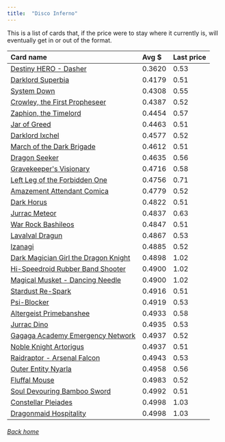 ```yaml
---
title:  "Disco Inferno"
---
```


This is a list of cards that, if the price were to stay where it currently is, will eventually get in or out of the format.

| Card name | Avg $ | Last price |
| :-- | :-- | :-- |
[Destiny HERO - Dasher](https://db.ygoprodeck.com/card/?search=Destiny%20HERO%20-%20Dasher) | 0.3620 | 0.53 |
[Darklord Superbia](https://db.ygoprodeck.com/card/?search=Darklord%20Superbia) | 0.4179 | 0.51 |
[System Down](https://db.ygoprodeck.com/card/?search=System%20Down) | 0.4308 | 0.55 |
[Crowley, the First Propheseer](https://db.ygoprodeck.com/card/?search=Crowley,%20the%20First%20Propheseer) | 0.4387 | 0.52 |
[Zaphion, the Timelord](https://db.ygoprodeck.com/card/?search=Zaphion,%20the%20Timelord) | 0.4454 | 0.57 |
[Jar of Greed](https://db.ygoprodeck.com/card/?search=Jar%20of%20Greed) | 0.4463 | 0.51 |
[Darklord Ixchel](https://db.ygoprodeck.com/card/?search=Darklord%20Ixchel) | 0.4577 | 0.52 |
[March of the Dark Brigade](https://db.ygoprodeck.com/card/?search=March%20of%20the%20Dark%20Brigade) | 0.4612 | 0.51 |
[Dragon Seeker](https://db.ygoprodeck.com/card/?search=Dragon%20Seeker) | 0.4635 | 0.56 |
[Gravekeeper's Visionary](https://db.ygoprodeck.com/card/?search=Gravekeeper's%20Visionary) | 0.4716 | 0.58 |
[Left Leg of the Forbidden One](https://db.ygoprodeck.com/card/?search=Left%20Leg%20of%20the%20Forbidden%20One) | 0.4756 | 0.71 |
[Amazement Attendant Comica](https://db.ygoprodeck.com/card/?search=Amazement%20Attendant%20Comica) | 0.4779 | 0.52 |
[Dark Horus](https://db.ygoprodeck.com/card/?search=Dark%20Horus) | 0.4822 | 0.51 |
[Jurrac Meteor](https://db.ygoprodeck.com/card/?search=Jurrac%20Meteor) | 0.4837 | 0.63 |
[War Rock Bashileos](https://db.ygoprodeck.com/card/?search=War%20Rock%20Bashileos) | 0.4847 | 0.51 |
[Lavalval Dragun](https://db.ygoprodeck.com/card/?search=Lavalval%20Dragun) | 0.4867 | 0.53 |
[Izanagi](https://db.ygoprodeck.com/card/?search=Izanagi) | 0.4885 | 0.52 |
[Dark Magician Girl the Dragon Knight](https://db.ygoprodeck.com/card/?search=Dark%20Magician%20Girl%20the%20Dragon%20Knight) | 0.4898 | 1.02 |
[Hi-Speedroid Rubber Band Shooter](https://db.ygoprodeck.com/card/?search=Hi-Speedroid%20Rubber%20Band%20Shooter) | 0.4900 | 1.02 |
[Magical Musket - Dancing Needle](https://db.ygoprodeck.com/card/?search=Magical%20Musket%20-%20Dancing%20Needle) | 0.4900 | 1.02 |
[Stardust Re-Spark](https://db.ygoprodeck.com/card/?search=Stardust%20Re-Spark) | 0.4916 | 0.51 |
[Psi-Blocker](https://db.ygoprodeck.com/card/?search=Psi-Blocker) | 0.4919 | 0.53 |
[Altergeist Primebanshee](https://db.ygoprodeck.com/card/?search=Altergeist%20Primebanshee) | 0.4933 | 0.58 |
[Jurrac Dino](https://db.ygoprodeck.com/card/?search=Jurrac%20Dino) | 0.4935 | 0.53 |
[Gagaga Academy Emergency Network](https://db.ygoprodeck.com/card/?search=Gagaga%20Academy%20Emergency%20Network) | 0.4937 | 0.52 |
[Noble Knight Artorigus](https://db.ygoprodeck.com/card/?search=Noble%20Knight%20Artorigus) | 0.4937 | 0.51 |
[Raidraptor - Arsenal Falcon](https://db.ygoprodeck.com/card/?search=Raidraptor%20-%20Arsenal%20Falcon) | 0.4943 | 0.53 |
[Outer Entity Nyarla](https://db.ygoprodeck.com/card/?search=Outer%20Entity%20Nyarla) | 0.4958 | 0.56 |
[Fluffal Mouse](https://db.ygoprodeck.com/card/?search=Fluffal%20Mouse) | 0.4983 | 0.52 |
[Soul Devouring Bamboo Sword](https://db.ygoprodeck.com/card/?search=Soul%20Devouring%20Bamboo%20Sword) | 0.4992 | 0.51 |
[Constellar Pleiades](https://db.ygoprodeck.com/card/?search=Constellar%20Pleiades) | 0.4998 | 1.03 |
[Dragonmaid Hospitality](https://db.ygoprodeck.com/card/?search=Dragonmaid%20Hospitality) | 0.4998 | 1.03 |

###### [Back home](index)